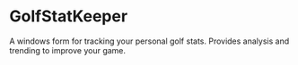 # GolfStatKeeper
A windows form for tracking your personal golf stats.  Provides analysis and trending to improve your game.
